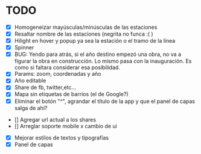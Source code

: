 TODO
=====

- [x] Homogeneizar mayúsculas/minúsculas de las estaciones
- [x] Resaltar nombre de las estaciones (negrita no funca :( )
- [x] Hilight en hover y popup ya sea la estación o el tramo de la línea
- [x] Spinner
- [x] BUG: Yendo para atrás, si el año destino empezó una obra, no va a figurar la obra en construcción.
    Lo mismo pasa con la inauguración. Es como si faltara considerar esa posibilidad.
- [x] Params: zoom, coordenadas y año
- [x] Año editable
- [x] Share de fb, twitter,etc...
- [x] Mapa sin etiquetas de barrios (el de Google?)
- [x] Eliminar el botón "^", agrandar el título de la app y que el panel de capas salga de ahí?
- [] Agregar url actual a los shares
- [] Arreglar soporte mobile x cambio de ui
- [x] Mejorar estilos de textos y tipografías
- [x] Panel de capas
